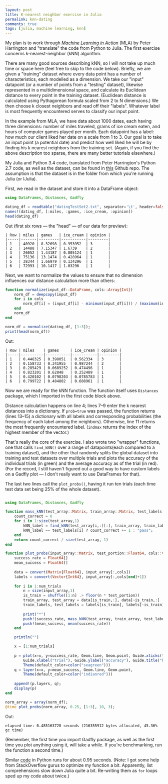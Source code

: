 ```yaml
---
layout: post
title: K-nearest neighbor exercise in Julia
permalink: knn-dating
comments: true
tags: [julia, machine learning, knn]
---
```


My plan is to work through [*Machine Learning in Action*](http://www.amazon.com/Machine-Learning-Action-Peter-Harrington/dp/1617290181) (MLA) by Peter Harrington and "translate" the code from Python to Julia. The first exercise concerns k-nearest-neighbor (kNN) algorithm.

<!-- more -->

There are many good sources describing kNN, so I will not take up much time or space here (feel free to skip to the code below). Briefly, we are given a "training" dataset where every data point has a number of characteristics, each modelled as a dimension. We take our "input" datapoint (or a number of points from a "testing" dataset), likewise represented in a multidimensional space, and calculate its Euclidean distance to every point in the training dataset. (Euclidean distance is calculated using Pythagorean formula scaled from 2 to N dimensions.) We then choose k closest neighbors and read off their "labels". Whatever label is most frequently encountered serves to classify our input point.

In the example from MLA, we have data about 1000 dates, each having three dimensions: number of miles traveled, grams of ice cream eaten, and hours of computer games played per month. Each datapoint has a label: how much our client liked her date on a scale from 1 to 3. Our goal is to take an input point (a potential date) and predict how well liked he will be by finding his k nearest neighbors from the training set. (Again, if you find the above description too sparse, there are many better tutorials elsewhere.)

My Julia and Python 3.4 code, translated from Peter Harrington's Python 2.7 code, as well as the dataset, can be found in [this](https://github.com/aflyax/Julia/tree/master/machine_learning_in_action/ch%202) Github repo. The assumption is that the dataset is in the folder from which you're running Julia (or IJulia).

First, we read in the dataset and store it into a DataFrame object:

```julia
using DataFrames, Distances, Gadfly

dating_df = readtable("datingTestSet2.txt", separator='\t', header=false);
names!(dating_df, [:miles, :games, :ice_cream, :opinion])
head(dating_df)
```

Out (first six rows — the "head" — of our data for preview):

```
| Row | miles | games   | ice_cream | opinion |
|-----|-------|---------|-----------|---------|
| 1   | 40920 | 8.32698 | 0.953952  | 3       |
| 2   | 14488 | 7.15347 | 1.6739    | 2       |
| 3   | 26052 | 1.44187 | 0.805124  | 1       |
| 4   | 75136 | 13.1474 | 0.428964  | 1       |
| 5   | 38344 | 1.66979 | 0.134296  | 1       |
| 6   | 72993 | 10.1417 | 1.03296   | 1       |
```

Next, we want to normalize the values to ensure that no dimension influences our distance calculation more than others:

```julia
function normalize(input_df::DataFrame, cols::Array{Int})
    norm_df = deepcopy(input_df)
    for i in cols
        norm_df[i] = (input_df[i] - minimum(input_df[i])) / (maximum(input_df[i]) - minimum(input_df[i]))
    end
    norm_df
end

norm_df = normalize(dating_df, [1:3]);
print(head(norm_df))
```

Out:

```
| Row | miles    | games     | ice_cream | opinion |
|-----|----------|-----------|-----------|---------|
| 1   | 0.448325 | 0.398051  | 0.562334  | 3       |
| 2   | 0.158733 | 0.341955  | 0.987244  | 2       |
| 3   | 0.285429 | 0.0689252 | 0.474496  | 1       |
| 4   | 0.823201 | 0.62848   | 0.252489  | 1       |
| 5   | 0.420102 | 0.0798203 | 0.0785783 | 1       |
| 6   | 0.799722 | 0.484802  | 0.608961  | 1       |
```

Now we are ready for the kNN function. The function itself uses `Distances` package, which I imported in the first code block above.

<code data-gist-id="abcbea50f614c8479bc7" data-gist-hide-footer="true"></code>

Distance calculation happens on line 4; lines 7–9 enter the k nearest distances into a dictionary. If `prob=true` was passed, the function returns (lines 13–15) a dictionary with all labels and corresponding probabilities (the frequency of each label among the neighbors). Otherwise, line 11 returns the most frequently encountered label. (`indmax` returns the index of the highest member of the vector.)

That's really the core of the exercise. I also wrote two "wrapper" functions, one that calls `find_kNN()` over a range of datapoints(each compared to a training dataset), and the other that randomly splits the global dataset into training and test datasets over multiple trials and plots the accuracy of the individual trials (in green) and the average accuracy as of the trial (in red). (For the record, I still haven't figured out a good way to have custom labels on a Gadfly plot — I don't really want to use DataFrames for that).

The last two lines call the `plot_probs()`, having it run ten trials (each time test data set being 25% of the whole dataset).

```julia

using DataFrames, Distances, Gadfly

function mass_kNN(test_array::Matrix, train_array::Matrix, test_labels::Vector, train_labels::Vector, k::Int64)
    count_correct = 0
    for i in 1:size(test_array,1)
        kNN_label = find_kNN(test_array[i,:][:], train_array, train_labels, k = k)
        kNN_label == test_labels[i] ? count_correct += 1 : "pass";
    end    
    return count_correct / size(test_array, 1)
end

function plot_probs(input_array::Matrix, test_portion::Float64, cols::Vector, num_trials::Int64, k::Int64)
    success_rate = Float64[]
    mean_success = Float64[]
    
    data = convert(Matrix{Float64}, input_array[:,cols])
    labels = convert(Vector{Int64}, input_array[:,cols[end]+1])
    
    for i in 1:num_trials
        n = size(input_array,1)
        is_train = shuffle([1:n] .> floor(n * test_portion))
        train_array, test_array = data[is_train,:], data[~is_train,:]
        train_labels, test_labels = labels[is_train], labels[~is_train]
        
        print("*")
        push!(success_rate, mass_kNN(test_array, train_array, test_labels, train_labels, k))
        push!(mean_success, mean(success_rate))
    end

    println("")

    x = [1:num_trials]
    
    p = plot(x=x, y=success_rate, Geom.line, Geom.point, Guide.xticks(ticks=x),
        Guide.xlabel("trial"), Guide.ylabel("accuracy"), Guide.title("kNN runs"), 
        Theme(default_color=color("seagreen")))
    q = layer(x=x, y=mean_success, Geom.line, Geom.point,
        Theme(default_color=color("indianred")))
    
    append!(p.layers, q);
    display(p)
end

norm_array = array(norm_df);
@time plot_probs(norm_array, 0.25, [1:3], 10, 3);
```

Out:

`elapsed time: 0.485163728 seconds (216355912 bytes allocated, 45.36% gc time)`
<object type="image/svg+xml" data="\images\kNN.svg"></object>

(Remember, the first time you import Gadfly package, as well as the first time you plot anything using it, will take a while. If you're benchmarking, run the function a second time.)

Similar [code](http://nbviewer.ipython.org/github/aflyax/Julia/blob/master/machine_learning_in_action/ch%202/dating_kNN_py.ipynb) in Python runs for about 0.95 seconds. (Note: I got some help from StackOverflow gurus to optimize my function a bit. Apparently, list comprehensions slow down Julia quite a bit. Re-writing them as `for` loops sped up my code about twice.)